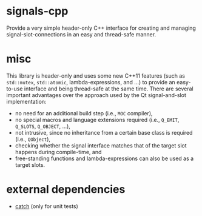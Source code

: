 signals-cpp
===========
Provide a very simple header-only C++ interface for creating and managing signal-slot-connections in an easy and thread-safe manner.

misc
====
This library is header-only and uses some new C++11 features (such as `std::mutex`, `std::atomic`, lambda-expressions, and ...) to provide an easy-to-use interface and being thread-safe at the same time. There are several important advantages over the approach used by the Qt signal-and-slot implementation:
- no need for an additional build step (i.e., `MOC` compiler),
- no special macros and language extensions required (i.e., `Q_EMIT`, `Q_SLOTS`, `Q_OBJECT`, ...),
- not intrusive, since no inheritance from a certain base class is required (i.e., `QObject`),
- checking whether the signal interface matches that of the target slot happens during compile-time, and
- free-standing functions and lambda-expressions can also be used as a target slots.
 
external dependencies
=====================
- [catch](https://github.com/philsquared/Catch) (only for unit tests)

